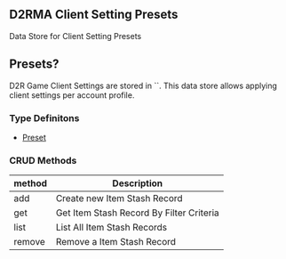 ## D2RMA Client Setting Presets
Data Store for Client Setting Presets

## Presets?
D2R Game Client Settings are stored in ``. This data store allows applying client settings per account profile.


### Type Definitons
- [Preset](./types/Preset.ts)

### CRUD Methods
| method      | Description |
| ----------- | ----------- |
| add      | Create new Item Stash Record |
| get   | Get Item Stash Record By Filter Criteria |
| list   | List All Item Stash Records |
| remove   | Remove a Item Stash Record |
